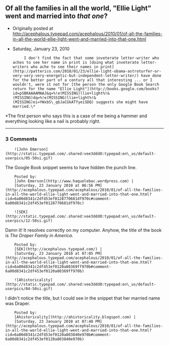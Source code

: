 ## Of all the families in all the world, "Ellie Light" went and married into <em>that one</em>?

 * Originally posted at http://acephalous.typepad.com/acephalous/2010/01/of-all-the-families-in-all-the-world-ellie-light-went-and-married-into-that-one.html
 * Saturday, January 23, 2010



			I don't find the fact that some inveterate letter-writer who aches to see her name in print is [doing what inveterate letter-writers who ache to see their names in print](http://patterico.com/2010/01/23/ellie-light-obama-astroturfer-or-very-very-very-energetic-but-independent-letter-writer/) have done for the better part of a century all that interesting ... or I wouldn't, were it not for [the person the only Google Book Search return for the name "Ellie Light"](http://books.google.com/books?id=pSBKAAAAMAAJ&q=%!e(MISSING)llie+light%!&(MISSING)dq=%!e(MISSING)llie+light%!&(MISSING)ei=YWxbS\_qbJaCGkATfyeiSDQ) suggests she might have married.\*  

\*The first person who says this is a case of me being a hammer and everything looking like a nail is probably right.
		

* * *

### 3 Comments 

		

                
[]()

	

		![John Emerson](http://static.typepad.com/.shared:vee3ddd0:typepad:en\_us/default-userpics/05-50si.gif)
	

	

		

The Google Book snippet seems to have hidden the punch line.

	

		Posted by:
		[John Emerson](http://www.haquelebac.wordpress.com) |
		[Saturday, 23 January 2010 at 06:56 PM](http://acephalous.typepad.com/acephalous/2010/01/of-all-the-families-in-all-the-world-ellie-light-went-and-married-into-that-one.html?cid=6a00d8341c2df453ef0128770681df970c#comment-6a00d8341c2df453ef0128770681df970c)

[]()

	

		![SEK](http://static.typepad.com/.shared:vee3ddd0:typepad:en\_us/default-userpics/12-50si.gif)
	

	

		

Damn it!  It resolves correctly on my computer.  Anyhow, the title of the book is _The Draper Family in America_. 

	

		Posted by:
		[SEK](http://acephalous.typepad.com/) |
		[Saturday, 23 January 2010 at 07:05 PM](http://acephalous.typepad.com/acephalous/2010/01/of-all-the-families-in-all-the-world-ellie-light-went-and-married-into-that-one.html?cid=6a00d8341c2df453ef0120a80369ff970b#comment-6a00d8341c2df453ef0120a80369ff970b)

[]()

	

		![Ahistoricality](http://static.typepad.com/.shared:vee3ddd0:typepad:en\_us/default-userpics/04-50si.gif)
	

	

		

I didn't notice the title, but I could see in the snippet that her married name was Draper.

	

		Posted by:
		[Ahistoricality](http://ahistoricality.blogspot.com) |
		[Saturday, 23 January 2010 at 07:40 PM](http://acephalous.typepad.com/acephalous/2010/01/of-all-the-families-in-all-the-world-ellie-light-went-and-married-into-that-one.html?cid=6a00d8341c2df453ef0120a803840e970b#comment-6a00d8341c2df453ef0120a803840e970b)

		

        